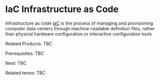 # IaC Infrastructure as Code

Infrastructure as code [IaC](https://en.wikipedia.org/wiki/Infrastructure_as_code) is the process of managing and provisioning computer data centers through machine-readable definition files, rather than physical hardware configuration or interactive configuration tools

Related Products: TBC

Prerequisites: TBC

Next: TBC

Related terms: TBC
